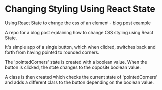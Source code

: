 # Changing Styling Using React State
 Using React State to change the css of an element - blog post example

 A repo for a blog post explaining how to change CSS styling using React State.

 It's simple app of a single button, which when clicked, switches back and forth from having pointed to rounded corners.

 The 'pointedCorners' state is created with a boolean value. When the button is clicked, the state changes to the opposite boolean value.

 A class is then created which checks the current state of 'pointedCorners' and adds a different class to the button depending on the boolean value.
